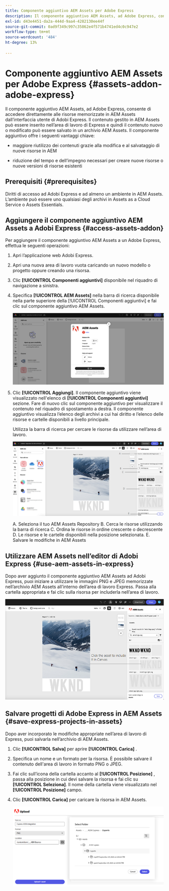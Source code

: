 ```yaml
---
title: Componente aggiuntivo AEM Assets per Adobe Express
description: Il componente aggiuntivo AEM Assets, ad Adobe Express, consente di accedere direttamente alle risorse memorizzate in AEM Assets dall’interfaccia utente di Adobi Express.
exl-id: d43e4451-da2a-444d-9aa4-4282130ee44f
source-git-commit: 0ad9f349c997c35862e4f571b4741ed4c0c947e2
workflow-type: tm+mt
source-wordcount: '484'
ht-degree: 13%

---
```


# Componente aggiuntivo AEM Assets per Adobe Express {#assets-addon-adobe-express}

Il componente aggiuntivo AEM Assets, ad Adobe Express, consente di accedere direttamente alle risorse memorizzate in AEM Assets dall’interfaccia utente di Adobi Express. Il contenuto gestito in AEM Assets può essere inserito nell’area di lavoro di Express e quindi il contenuto nuovo o modificato può essere salvato in un archivio AEM Assets. Il componente aggiuntivo offre i seguenti vantaggi chiave:

* maggiore riutilizzo dei contenuti grazie alla modifica e al salvataggio di nuove risorse in AEM

* riduzione del tempo e dell’impegno necessari per creare nuove risorse o nuove versioni di risorse esistenti

## Prerequisiti {#prerequisites}

Diritti di accesso ad Adobi Express e ad almeno un ambiente in AEM Assets. L’ambiente può essere uno qualsiasi degli archivi in Assets as a Cloud Service o Assets Essentials.


## Aggiungere il componente aggiuntivo AEM Assets a Adobi Express {#access-assets-addon}

Per aggiungere il componente aggiuntivo AEM Assets a un Adobe Express, effettua le seguenti operazioni:

1. Apri l’applicazione web Adobi Express.

1. Apri una nuova area di lavoro vuota caricando un nuovo modello o progetto oppure creando una risorsa.

1. Clic **[!UICONTROL Componenti aggiuntivi]** disponibile nel riquadro di navigazione a sinistra.

1. Specifica **[!UICONTROL AEM Assets]** nella barra di ricerca disponibile nella parte superiore della [!UICONTROL Componenti aggiuntivi] e fai clic sul componente aggiuntivo AEM Assets.

   ![Componente aggiuntivo AEM Assets](assets/aem-assets-add-on.png)

1. Clic **[!UICONTROL Aggiungi]**. Il componente aggiuntivo viene visualizzato nell&#39;elenco di **[!UICONTROL Componenti aggiuntivi]** sezione. Fare di nuovo clic sul componente aggiuntivo per visualizzare il contenuto nel riquadro di spostamento a destra. Il componente aggiuntivo visualizza l’elenco degli archivi a cui hai diritto e l’elenco delle risorse e cartelle disponibili a livello principale.

   Utilizza la barra di ricerca per cercare le risorse da utilizzare nell’area di lavoro.

   ![Cercare risorse nel componente aggiuntivo AEM Assets](assets/assets-add-on-browse-assets.png)

   A. Seleziona il tuo AEM Assets Repository B. Cerca le risorse utilizzando la barra di ricerca C. Ordina le risorse in ordine crescente o decrescente D. Le risorse e le cartelle disponibili nella posizione selezionata. E. Salvare le modifiche in AEM Assets



## Utilizzare AEM Assets nell’editor di Adobi Express {#use-aem-assets-in-express}

Dopo aver aggiunto il componente aggiuntivo AEM Assets ad Adobi Express, puoi iniziare a utilizzare le immagini PNG e JPEG memorizzate nell’archivio AEM Assets all’interno dell’area di lavoro Express. Passa alla cartella appropriata e fai clic sulla risorsa per includerla nell’area di lavoro.

![Inclusione delle risorse dal componente aggiuntivo di Assets](assets/aem-assets-add-on-include-assets.png)


## Salvare progetti di Adobe Express in AEM Assets {#save-express-projects-in-assets}

Dopo aver incorporato le modifiche appropriate nell’area di lavoro di Express, puoi salvarla nell’archivio di AEM Assets.

1. Clic **[!UICONTROL Salva]** per aprire **[!UICONTROL Carica]** .
1. Specifica un nome e un formato per la risorsa. È possibile salvare il contenuto dell&#39;area di lavoro in formato PNG o JPEG.

1. Fai clic sull’icona della cartella accanto al **[!UICONTROL Posizione]** , passa alla posizione in cui devi salvare la risorsa e fai clic su **[!UICONTROL Seleziona]**. Il nome della cartella viene visualizzato nel **[!UICONTROL Posizione]** campo.

1. Clic **[!UICONTROL Carica]** per caricare la risorsa in AEM Assets.

   ![Salvare le risorse in AEM](assets/aem-assets-add-on-save.png)
